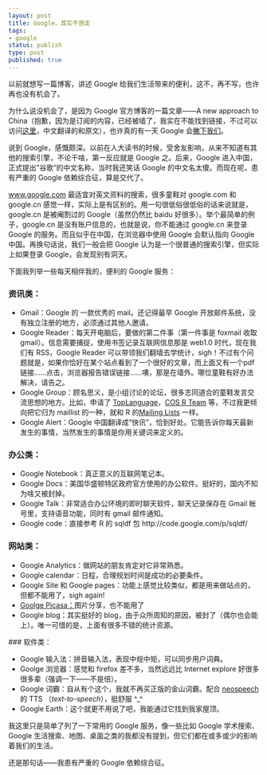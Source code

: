 ```yaml
--- 
layout: post
title: Google，其实不想走
tags: 
- google
status: publish
type: post
published: true
---
```

以前就想写一篇博客，讲述 Google 给我们生活带来的便利，这不，再不写，也许再也没有机会了。

为什么说没机会了，是因为 Google 官方博客的一篇文章——A new approach to China（抱歉，因为是订阅的内容，已经被墙了，我实在不能找到链接，不过可以访问<a href="http://blog.sina.com.cn/s/blog_46f180bc0100h4mx.html" target="_blank">这里</a>，中文翻译的和原文），也许真的有一天 Google 会<a href="http://pyzxs.blog.sohu.com/142160649.html" target="_blank">撇下我们</a>。

说到 Google，感慨颇深。以前在人大读书的时候，受舍友影响，从来不知道有其他的搜索引擎，不论干啥，第一反应就是 Google 之。后来，Google 进入中国，正式提出”谷歌“的中文名称，当时我还笑话 Google 的中文名太傻。而现在呢，患有严重的 Google 依赖综合征，算是交代了。

www.google.com 最适宜对英文资料的搜索，很多童鞋对 google.com 和 google.cn 感觉一样，实际上是有区别的。用一句很低俗很低俗的话来说就是，google.cn 是被阉割过的 Google（虽然仍然比 baidu 好很多）。举个最简单的例子，google.cn 是没有账户信息的，也就是说，你不能通过 google.cn 来登录 Google 的服务。而且似乎在中国，在浏览器中使用 Google 会默认指向 Google 中国。再换句话说，我们一般会把 Google 认为是一个很普通的搜索引擎，但实际上如果登录 Google，会发现别有洞天。

下面我列举一些每天相伴我的，便利的 Google 服务：
### 资讯类：
<ul>
	<li>Gmail：Google 的 一款优秀的 mail。还记得最早 Google 开放邮件系统，没有独立注册的地方，必须通过其他人邀请。</li>
	<li>Google Reader：每天开电脑后，要做的第二件事（第一件事是 foxmail 收取 gmail）。信息需要捕捉，使用书签记录互联网信息那是 web1.0 时代，现在我们有 RSS，Google Reader 可以带领我们翻墙去学统计，sigh！不过有个问题就是，如果你恰好在某个站点看到了一个很好的文章，而上面又有一个pdf链接……点击，浏览器报告错误链接……噢，那是在墙外。哪位童鞋有好办法解决，请告之。</li>
	<li>Google Group：顾名思义，是小组讨论的论坛，很多志同道合的童鞋发言交流思想的地方。比如，申请了 <a href="http://groups.google.com/group/pongba?hl=zh-CN"><span>TopLanguage</span></a>，<a href="http://groups.google.com/group/cos-r-team?hl=zh-CN"><span>COS R Team</span></a> 等，不过我更倾向把它归为 maillist 的一种，就和 R 的<a href="http://www.r-project.org/mail.html" target="banner">Mailing Lists</a> 一样。</li>
	<li>Google Alert：Google 中国翻译成“快讯”，恰到好处。它能告诉你每天最新发生的事情，当然发生的事情是你用关键词来定义的。</li>
</ul>

### 办公类：
<ul>
	<li>Google Notebook：真正意义的互联网笔记本。</li>
	<li>Google Docs：美国华盛顿特区政府官方使用的办公软件。挺好的，国内不知为啥又被封掉。</li>
	<li>Google Talk：非常适合办公环境的即时聊天软件，聊天记录保存在 Gmail 帐号里，支持语音功能，同时有 gmail 邮件通知。</li>
	<li>Google code：直接参考 R 的 sqldf 包 http://code.google.com/p/sqldf/</li>
</ul>

### 网站类：
<ul>
	<li>Google Analytics：做网站的朋友肯定对它非常熟悉。</li>
	<li>Google calendar：日程，合理规划时间是成功的必要条件。</li>
	<li>Google Site 和 Google pages：功能上感觉比较类似，都是用来做站点的，但都不能用了，sigh again!</li>
	<li><a href="http://picasaweb.google.com/">Goolge Picasa：</a>图片分享，也不能用了</li>
	<li>Google blog：其实挺好的 blog，由于众所周知的原因，被封了（偶尔也会能上）。唯一可惜的是，上面有很多不错的统计资源。</li>
</ul>
### 软件类：
<ul>
	<li>Google 输入法：拼音输入法，表现中规中矩，可以同步用户词典。</li>
	<li>Goolge 浏览器：感觉和 firefox 差不多，当然远远比 Internet explore 好很多很多辈（强调一下——不是倍）。</li>
	<li>Google 词霸：自从有个这个，我就不再买正版的金山词霸。配合 <a href="http://www.neospeech.com/" target="_blank">neospeech</a> 的 TTS （<em>text-to-speech</em>），挺舒服 ^_^</li>
	<li>Google Earth：这个就更不用说了吧，我能通过它找到我家屋顶。</li>
</ul>
我这里只是简单了列了一下常用的 Google 服务，像一些比如 Google 学术搜索、Google 生活搜索、地图、桌面之类的我都没有提到，但它们都在或多或少的影响着我们的生活。

还是那句话——我患有严重的 Google 依赖综合征。
